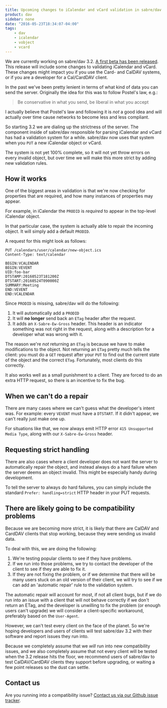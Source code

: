 ```yaml
---
title: Upcoming changes to iCalendar and vCard validation in sabre/dav 3.2.
product: dav
sidebar: none
date: "2016-05-23T18:34:07-04:00"
tags:
    - dav
    - icalendar
    - vobject
    - vcard  
---
```


We are currently working on sabre/dav 3.2. [A first beta has been released][1].
This release will include some changes to validating iCalendar and vCard.
These changes might impact you if you use the Card- and CalDAV systems, or if
you are a developer for a Cal/CardDAV client.

In the past we've been pretty lenient in terms of what kind of data you can
send the server. Originally the idea for this was to follow Postel's law, e.g.:

> Be conservative in what you send, be liberal in what you accept

I actually believe that Postel's law and following it is _not_ a good idea and
will actually over time cause networks to become less and less compliant.

So starting 3.2 we are dialing up the strictness of the server. The component
inside of sabre/dav responsible for parsing iCalendar and vCard has had a
validation system for a while. sabre/dav now uses that system when you `PUT`
a new iCalendar object or vCard.

The system is not yet 100% complete, so it will not yet throw errors on every
invalid object, but over time we will make this more strict by adding new
validation rules.

How it works
------------

One of the biggest areas in validation is that we're now checking for
properties that are required, and how many instances of properties may
appear.

For example, in iCalendar the `PRODID` is _required_ to appear in the
top-level iCalendar object.

In that particular case, the system is actually able to repair the incoming
object. It will simply add a default `PRODID`.

A request for this might look as follows:

    PUT /calendars/user/calendar/new-object.ics
    Content-Type: text/calendar

    BEGIN:VCALENDAR
    BEGIN:VEVENT
    UID:foo-bar
    DTSTAMP:20160523T181200Z
    DTSTART:20160524T090000Z
    SUMMARY:Meeting
    END:VEVENT
    END:VCALENDAR

Since `PRODID` is missing, sabre/dav will do the following:

1. It will automatically add a `PRODID`
2. It will **no longer** send back an `ETag` header after the request.
3. It adds an `X-Sabre-Ew-Gross` header. This header is an indicator something
   was not right in the request, along with a description for a developer what
   was wrong with it.

The reason we're _not_ returning an `ETag` is because we have to make
modifications to the object. Not returning an `ETag` pretty much tells the
client: you must do a `GET` request after your `PUT` to find out the current
state of the object and the correct `ETag`. Fortunately, most clients do this
correctly.

It also works well as a small punishment to a client. They are forced to do an
extra HTTP request, so there is an incentive to fix the bug.


When we can't do a repair
-------------------------

There are many cases where we can't guess what the developer's intent was. For
example: every `VEVENT` must have a `DTSTART`. If it didn't appear, we can't
really just make one up.

For situations like that, we now always emit HTTP error
`415 Unsupported Media Type`, along with our `X-Sabre-Ew-Gross` header.


Requesting strict handling
--------------------------

There are also cases where a client developer does not want the server to
automatically repair the object, and instead always do a hard failure when
the server deems an object invalid. This might be especially handy during
development.

To tell the server to always do hard failures, you can simply include the
standard `Prefer: handling=strict` HTTP header in your PUT requests.

 
There are likely going to be compatibility problems
---------------------------------------------------

Because we are becoming more strict, it is likely that there are CalDAV and
CardDAV clients that stop working, because they were sending us invalid data.

To deal with this, we are doing the following:

1. We're testing popular clients to see if they have problems.
2. If we run into those problems, we try to contact the developer of the
   client to see if they are able to fix it.
3. If they are not fixing the problem, or if we determine that there will be
   many users stuck on an old version of their client, we will try to see if
   we can add an 'automatic repair' rule to the validation system.

The automatic repair will account for most, if not all client bugs, but if we
do run into an issue with a client that will not behave correctly if we don't
return an ETag, and the developer is unwilling to fix the problem (or enough
users can't upgrade) we will consider a client-specific workaround, preferably
based on the `User-Agent`.

However, we can't test every client on the face of the planet. So we're hoping
developers and users of clients will test sabre/dav 3.2 with their software and
report issues they run into.

Because we completely assume that we _will_ run into new compatibility issues,
and we also completely assume that not every client will be tested when the
3.2 release hits the floor, we recommend users of sabre/dav to test
CalDAV/CardDAV clients they support before upgrading, or waiting a few point
releases so the dust can settle.


Contact us
----------

Are you running into a compatibility issue? [Contact us via our Github
issue tracker][2].

[1]: https://github.com/sabre-io/dav/releases
[2]: https://github.com/sabre-io/dav/issues/new
